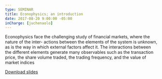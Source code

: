 ```yaml
---
type: SEMINAR
title: Econophysics; an introduction
date: 2017-08-20 9:00:00 -05:00
inCharge: [juchenaolo]
---
```


Econophysics face the challenging study of financial markets, where the nature of the inter-
actions between the elements of the system is unknown, as is the way in which external factors
affect it. The interactions between the different elements generate many observables such as the
transaction price, the share volume traded, the trading frequency, and the value of market indices


[Download slides](seminar11.pdf)